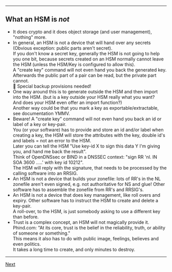 ---------------------
## What an HSM is *not*
-   It does crypto and it does object storage (and user management), "nothing" more.
-   In general, an HSM is not a device that will hand over any secrets
    (Obvious exception: public parts aren't secret).\
    If you don't know a secret key, generally the HSM is not going to
    help you one bit, because secrets created on an HSM normally cannot leave
    the HSM (unless the HSM/Key is configured to allow this).\
    A "create key" command will not even hand you back the generated key.
    Afterwards the public part of a pair can be read, but the private
    part cannot.\
    :loudspeaker: Special backup provisions needed!
-   One way around this is to generate outside the HSM and then import
    into the HSM. (but is a key outside your HSM really what you want?\
    And does your HSM even offer an import function?)\
    Another way could be that you mark a key as exportable/extractable,
    see documentation YMMV.
-   Beware! A "create key" command will not even hand you back an id or label of a key or
    key-pair.\
    You (or your software) has to provide and store an id and/or label
    when creating a key, the HSM will store the attributes with the key,
    double id\'s and labels = not an error to the HSM.\
    Later you can tell the HSM "Use key-id X to sign this data Y I'm
    giving you, and hand me back the result".\
    Think of OpenDNSsec or BIND in a DNSSEC context: "sign RR 'nl. IN
    SOA 3600 .....' with key id 10212".\
    The HSM will reply with the signature, that needs to be processed by
    the calling software into an RRSIG.
-   An HSM is not a device that builds your zonefile: lots of RR's in
    the NL zonefile aren't even signed, e.g. not authoritative for NS
    and glue! Other software has to assemble the zonefile from RR's and
    RRSIG's.
-   An HSM is not a device that does key management, like roll overs and
    expiry. Other software has to instruct the HSM to create and delete
    a key-pair.\
    A roll-over, to the HSM, is just somebody asking to use a different
    key than before.
-   Trust is a complex concept, an HSM will not magically provide it.<br>
    Phind.com: "At its core, trust is the belief in the reliability, truth, or ability of someone or something."<br>
    This means it also has to do with public image, feelings, believes and even politics.<br>
    It takes a long time to create, and only minutes to destroy.

--------------------
[Next](https://github.com/niek-sidn/hsm_workshop/blob/main/Slide03.md)
